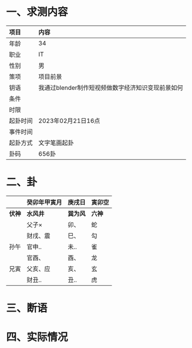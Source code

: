# 一、求测内容
|项目|内容|
|:-|:-|
|年龄|34|
|职业|IT|
|性别|男|
|策项|项目前景|
|钥语|我通过blender制作短视频做数字经济知识变现前景如何|
|条件||
|时限||
|起卦时间|2023年02月21日16点|
|事件时间||
|起卦方式|文字笔画起卦|
|卦码|656卦|

# 二、卦
||癸卯年甲寅月|庚戌日|寅卯空|
|:-|:-|:-|:-|
|**伏神**|**水风井**|**巽为风**|**六神**|
||父子×|卯、|蛇|
||财戌、震|巳、|勾|
|孙午|官申..|未..|雀|
||官酉、|酉、|龙|
|兄寅|父亥、应|亥、|玄|
||财丑..|丑..|虎|


# 三、断语

# 四、实际情况